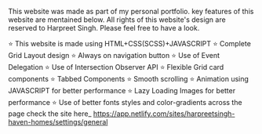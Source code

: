 

This website was made as part of my personal portfolio. key features of this website are mentained below. All rights of this website's design are reserved to Harpreet Singh. Please feel free to have a look.


⭐ This website is made using HTML+CSS(SCSS)+JAVASCRIPT
⭐ Complete Grid Layout design
⭐ Always on navigation button
⭐ Use of Event Delegation 
⭐ Use of Intersection Observer API
⭐ Flexible Grid card components
⭐ Tabbed Components
⭐ Smooth scrolling 
⭐ Animation using JAVASCRIPT for better performance 
⭐ Lazy Loading Images for better performance 
⭐ Use of better fonts styles and color-gradients across the page
check the site here_
https://app.netlify.com/sites/harpreetsingh-haven-homes/settings/general
